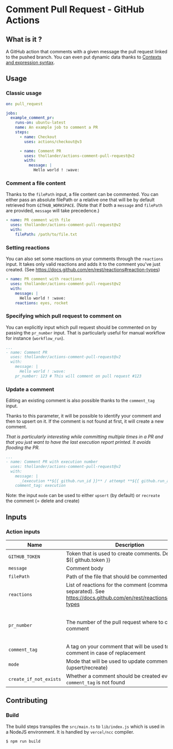 # Comment Pull Request - GitHub Actions

## What is it ?

A GitHub action that comments with a given message the pull request linked to the pushed branch.
You can even put dynamic data thanks to [Contexts and expression syntax](https://help.github.com/en/actions/automating-your-workflow-with-github-actions/contexts-and-expression-syntax-for-github-actions).

## Usage

### Classic usage

```yml
on: pull_request

jobs:
  example_comment_pr:
    runs-on: ubuntu-latest
    name: An example job to comment a PR
    steps:
      - name: Checkout
        uses: actions/checkout@v3

      - name: Comment PR
        uses: thollander/actions-comment-pull-request@v2
        with:
          message: |
            Hello world ! :wave:
```

### Comment a file content

Thanks to the `filePath` input, a file content can be commented.
You can either pass an absolute filePath or a relative one that will be by default retrieved from `GITHUB_WORKSPACE`. 
(Note that if both a `message` and `filePath` are provided, `message` will take precedence.)

```yml
- name: PR comment with file
  uses: thollander/actions-comment-pull-request@v2
  with:
    filePath: /path/to/file.txt
```


### Setting reactions

You can also set some reactions on your comments through the `reactions` input.
It takes only valid reactions and adds it to the comment you've just created. (See https://docs.github.com/en/rest/reactions#reaction-types)

```yml
- name: PR comment with reactions
  uses: thollander/actions-comment-pull-request@v2
  with:
    message: |
      Hello world ! :wave:
    reactions: eyes, rocket
```

### Specifying which pull request to comment on

You can explicitly input which pull request should be commented on by passing the `pr_number` input.
That is particularly useful for manual workflow for instance (`workflow_run`).

```yml
...
- name: Comment PR
  uses: thollander/actions-comment-pull-request@v2
  with:
    message: |
      Hello world ! :wave:
    pr_number: 123 # This will comment on pull request #123
```


### Update a comment

Editing an existing comment is also possible thanks to the `comment_tag` input.

Thanks to this parameter, it will be possible to identify your comment and then to upsert on it. 
If the comment is not found at first, it will create a new comment.

_That is particularly interesting while committing multiple times in a PR and that you just want to have the last execution report printed. It avoids flooding the PR._

```yml
...
- name: Comment PR with execution number
  uses: thollander/actions-comment-pull-request@v2
  with:
    message: |
      _(execution **${{ github.run_id }}** / attempt **${{ github.run_attempt }}**)_
    comment_tag: execution
```

Note: the input `mode` can be used to either `upsert` (by default) or `recreate` the comment (= delete and create)

## Inputs 

### Action inputs

| Name | Description | Required | Default |
| --- | --- | --- | --- |
| `GITHUB_TOKEN` | Token that is used to create comments. Defaults to ${{ github.token }} | ✅ | |
| `message` | Comment body | | |
| `filePath` | Path of the file that should be commented | | |
| `reactions` | List of reactions for the comment (comma separated). See https://docs.github.com/en/rest/reactions#reaction-types  | | |
| `pr_number` | The number of the pull request where to create the comment | | current pull-request/issue number (deduced from context) |
| `comment_tag` | A tag on your comment that will be used to identify a comment in case of replacement | | |
| `mode` | Mode that will be used to update comment (upsert/recreate) | | upsert |
| `create_if_not_exists` | Whether a comment should be created even if `comment_tag` is not found | | true |

## Contributing

### Build

The build steps transpiles the `src/main.ts` to `lib/index.js` which is used in a NodeJS environment.
It is handled by `vercel/ncc` compiler.

```sh
$ npm run build
```
